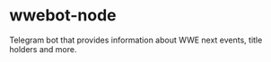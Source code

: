 # wwebot-node
Telegram bot that provides information about WWE next events, title holders and more.

